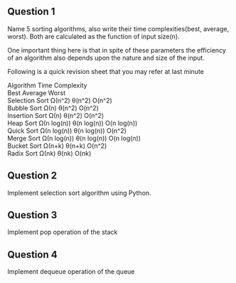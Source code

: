 
## Question 1
Name 5 sorting algorithms, also write their time complexities(best, average, worst).
Both are calculated as the function of input size(n).

One important thing here is that in spite of these parameters the efficiency of an algorithm also depends upon the nature and size of the input. 

Following is a quick revision sheet that you may refer at last minute 

Algorithm	Time Complexity	 
 	  Best	Average	Worst	 
Selection Sort	Ω(n^2)	θ(n^2)	O(n^2)	 
Bubble Sort	Ω(n)	θ(n^2)	O(n^2)	 
Insertion Sort	Ω(n)	θ(n^2)	O(n^2)	 
Heap Sort	Ω(n log(n))	θ(n log(n))	O(n log(n))	 
Quick Sort	Ω(n log(n))	θ(n log(n))	O(n^2)	 
Merge Sort	Ω(n log(n))	θ(n log(n))	O(n log(n))	 
Bucket Sort	Ω(n+k)	θ(n+k)	O(n^2)	 
Radix Sort	Ω(nk)	θ(nk)	O(nk)
## Question 2
Implement selection sort algorithm using Python.
## Question 3
Implement pop operation of the stack
## Question 4
Implement dequeue operation of the queue
